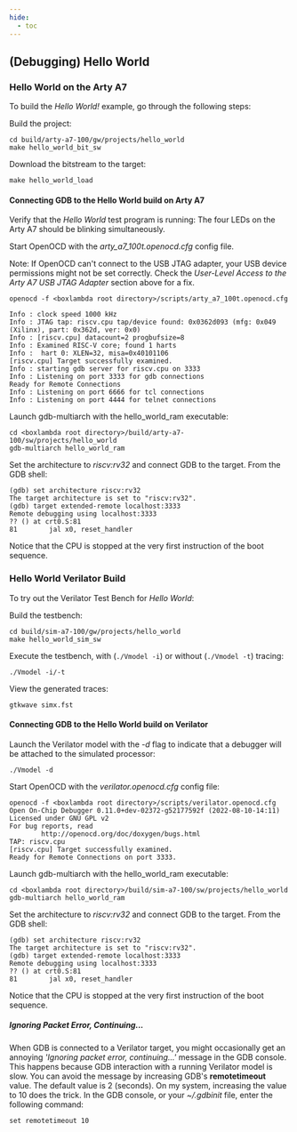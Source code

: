```yaml
---
hide:
  - toc
---
```


## (Debugging) Hello World

### Hello World on the Arty A7

To build the *Hello World!* example, go through the following steps:

Build the project:
```
cd build/arty-a7-100/gw/projects/hello_world
make hello_world_bit_sw
```
Download the bitstream to the target:
```
make hello_world_load
```

#### Connecting GDB to the Hello World build on Arty A7

Verify that the *Hello World* test program is running: The four LEDs on the Arty A7 should be blinking simultaneously.

Start OpenOCD with the *arty_a7_100t.openocd.cfg* config file.

Note: If OpenOCD can't connect to the USB JTAG adapter, your USB device permissions might not be set correctly. Check the *User-Level Access to the Arty A7 USB JTAG Adapter* section above for a fix.
```
openocd -f <boxlambda root directory>/scripts/arty_a7_100t.openocd.cfg

Info : clock speed 1000 kHz
Info : JTAG tap: riscv.cpu tap/device found: 0x0362d093 (mfg: 0x049 (Xilinx), part: 0x362d, ver: 0x0)
Info : [riscv.cpu] datacount=2 progbufsize=8
Info : Examined RISC-V core; found 1 harts
Info :  hart 0: XLEN=32, misa=0x40101106
[riscv.cpu] Target successfully examined.
Info : starting gdb server for riscv.cpu on 3333
Info : Listening on port 3333 for gdb connections
Ready for Remote Connections
Info : Listening on port 6666 for tcl connections
Info : Listening on port 4444 for telnet connections
```
Launch gdb-multiarch with the hello_world_ram executable:
```
cd <boxlambda root directory>/build/arty-a7-100/sw/projects/hello_world
gdb-multiarch hello_world_ram
```
Set the architecture to *riscv:rv32* and connect GDB to the target. From the GDB shell:
```
(gdb) set architecture riscv:rv32
The target architecture is set to "riscv:rv32".
(gdb) target extended-remote localhost:3333
Remote debugging using localhost:3333
?? () at crt0.S:81
81        jal x0, reset_handler
```
Notice that the CPU is stopped at the very first instruction of the boot sequence.

### Hello World Verilator Build

To try out the Verilator Test Bench for *Hello World*:

Build the testbench:
```
cd build/sim-a7-100/gw/projects/hello_world
make hello_world_sim_sw
```
Execute the testbench, with (```./Vmodel -i```) or without (```./Vmodel -t```) tracing:
```
./Vmodel -i/-t
```
View the generated traces:
```
gtkwave simx.fst
```

#### Connecting GDB to the Hello World build on Verilator

Launch the Verilator model with the *-d* flag to indicate that a debugger will be attached to the simulated processor:
```
./Vmodel -d
```
Start OpenOCD with the *verilator.openocd.cfg* config file:
```
openocd -f <boxlambda root directory>/scripts/verilator.openocd.cfg
Open On-Chip Debugger 0.11.0+dev-02372-g52177592f (2022-08-10-14:11)
Licensed under GNU GPL v2
For bug reports, read
		http://openocd.org/doc/doxygen/bugs.html
TAP: riscv.cpu
[riscv.cpu] Target successfully examined.
Ready for Remote Connections on port 3333.
```
Launch gdb-multiarch with the hello_world_ram executable:
```
cd <boxlambda root directory>/build/sim-a7-100/sw/projects/hello_world
gdb-multiarch hello_world_ram
```
Set the architecture to *riscv:rv32* and connect GDB to the target. From the GDB shell:
```
(gdb) set architecture riscv:rv32
The target architecture is set to "riscv:rv32".
(gdb) target extended-remote localhost:3333
Remote debugging using localhost:3333
?? () at crt0.S:81
81        jal x0, reset_handler
```
Notice that the CPU is stopped at the very first instruction of the boot sequence.

##### *Ignoring Packet Error, Continuing...*

When GDB is connected to a Verilator target, you might occasionally get an annoying *'Ignoring packet error, continuing...'* message in the GDB console. This happens because GDB interaction with a running Verilator model is slow. You can avoid the message by increasing GDB's **remotetimeout** value. The default value is 2 (seconds). On my system, increasing the value to 10 does the trick. In the GDB console, or your *~/.gdbinit* file, enter the following command:

```
set remotetimeout 10
```


